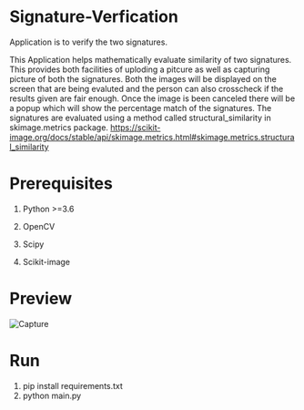 # Signature-Verfication
Application is to verify the two signatures.

This Application helps mathematically evaluate similarity of two signatures. This provides both facilities of uploding a pitcure as well as capturing picture of both the signatures. Both the images will be displayed on the screen that are being evaluted and the person can also crosscheck if the results given are fair enough. Once the image is been canceled there will be a popup which will show the percentage match of the signatures. The signatures are evaluated using a method called structural_similarity in skimage.metrics package. https://scikit-image.org/docs/stable/api/skimage.metrics.html#skimage.metrics.structural_similarity

# Prerequisites
 1. Python >=3.6
 
 2. OpenCV
 
 3. Scipy
 
 4. Scikit-image

# Preview
![Capture](https://user-images.githubusercontent.com/103953362/203128037-490e6564-c282-4603-a75c-128cf19d7a19.PNG)


# Run
1. pip install requirements.txt
2. python main.py


